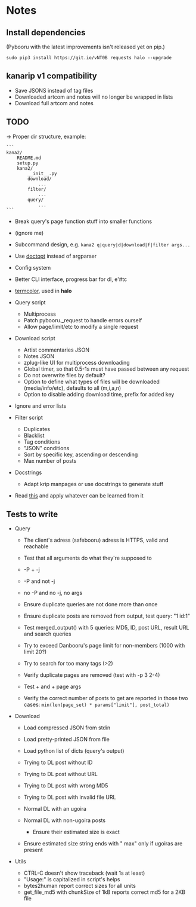 # Notes

## Install dependencies

(Pybooru with the latest improvements isn't released yet on pip.)

    sudo pip3 install https://git.io/vNT0B requests halo --upgrade

## kanarip v1 compatibility

- Save JSONS instead of tag files
- Downloaded artcom and notes will no longer be wrapped in lists
- Download full artcom and notes

## TODO

→ Proper dir structure, example:

    ```
    kana2/
        README.md
        setup.py
        kana2/
            __init__.py
            download/
                ...
            filter/
                ...
            query/
                ...
    ```

- Break query's page function stuff into smaller functions

- (ignore me)
- Subcommand design, e.g. `kana2 q|query|d|download|f|filter args...`
- Use [doctopt](https://docopt.readthedocs.io/en/latest/) instead of argparser
- Config system
- Better CLI interface, progress bar for dl, e'#tc
- [termcolor](https://pypi.python.org/pypi/termcolor), used in **halo**

- Query script
  - Multiprocess
  - Patch pybooru.\_request to handle errors ourself
  - Allow page/limit/etc to modify a single request

- Download script
  - Artist commentaries JSON
  - Notes JSON
  - zplug-like UI for multiprocess downloading
  - Global timer, so that 0.5-1s must have passed between any request
  - Do not overwrite files by default?
  - Option to define what types of files will be downloaded (media/info/etc),
    defaults to all (m,i,a,n)
  - Option to disable adding download time, <progName> prefix for added key

- Ignore and error lists

- Filter script
  - Duplicates
  - Blacklist
  - Tag conditions
  - "JSON" conditions
  - Sort by specific key, ascending or descending
  - Max number of posts

- Docstrings
  - Adapt krip manpages or use docstrings to generate stuff

- Read [ŧhis](https://wiki.python.org/moin/PythonSpeed/PerformanceTip) and
  apply whatever can be learned from it

## Tests to write

- Query
  - The client's adress (safebooru) adress is HTTPS, valid and reachable

  - Test that all arguments do what they're supposed to
  - -P + -j
  - -P and not -j
  - no -P and no -j, no args

  - Ensure duplicate queries are not done more than once
  - Ensure duplicate posts are removed from output, test query: "1 id:1"
  - Test merged_output() with 5 queries:
    MD5, ID, post URL, result URL and search queries
  - Try to exceed Danbooru's page limit for non-members (1000 with limit 20?)
  - Try to search for too many tags (>2)

  - Verify duplicate pages are removed (test with -p 3 2-4)
  - Test <nbr>+ and +<nbr> page args
  - Verify the correct number of posts to get are reported in those two cases:
    `min(len(page_set) * params["limit"], post_total)`

- Download
  - Load compressed JSON from stdin
  - Load pretty-printed JSON from file
  - Load python list of dicts (query's output)

  - Trying to DL post without ID
  - Trying to DL post without URL
  - Trying to DL post with wrong MD5
  - Trying to DL post with invalid file URL

  - Normal DL with an ugoira
  - Normal DL with <process number> non-ugoira posts
    - Ensure their estimated size is exact
  - Ensure estimated size string ends with " max" only if ugoiras are present

- Utils
  - CTRL-C doesn't show traceback (wait 1s at least)
  - "Usage:" is capitalized in script's helps
  - bytes2human report correct sizes for all units
  - get_file_md5 with chunkSize of 1kB reports correct md5 for a 2KB file
